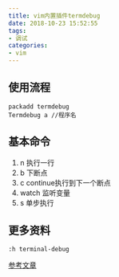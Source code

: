 ```yaml
---
title: vim内置插件termdebug
date: 2018-10-23 15:52:55
tags:
- 调试
categories:
- vim
---
```

## 使用流程

```
packadd termdebug
Termdebug a //程序名 
```

## 基本命令

1. n 执行一行
2. b 下断点
3. c continue执行到下一个断点
4. watch 监听变量
5. s 单步执行

## 更多资料
```
:h terminal-debug
```
[参考文章](https://www.colabug.com/3074431.html)
